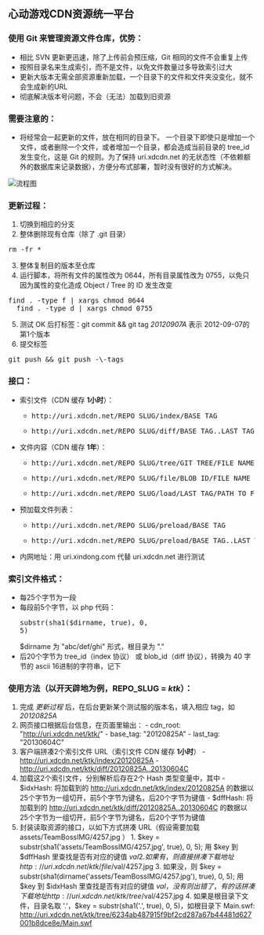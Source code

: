 心动游戏CDN资源统一平台
--------------------------------------------

### 使用 Git 来管理资源文件仓库，优势：

  - 相比 SVN 更新更迅速，除了上传前会预压缩，Git 相同的文件不会重复上传
  - 按照目录名来生成索引，而不是文件，以免文件数量过多导致索引过大
  - 更新大版本无需全部资源重新加载，一个目录下的文件和文件夹没变化，就不会生成新的URL
  - 彻底解决版本号问题，不会（无法）加载到旧资源

### 需要注意的：

  - 将经常会一起更新的文件，放在相同的目录下。 一个目录下即使只是增加一个文件，或者删除一个文件，或者增加一个目录，都会造成当前目录的 tree_id 发生变化，这是 Git 的规则。为了保持 uri.xdcdn.net 的无状态性（不依赖额外的数据库来记录数据），方便分布式部署，暂时没有很好的方式解决。

![流程图](http://img.xdanger.com/xdcdn-uri/flow.jpg)

### 更新过程：

  1. 切换到相应的分支
  2. 整体删除现有仓库（除了 .git 目录）
  <pre>rm -fr *</pre>
  3. 整体复制目的版本至仓库
  4. 运行脚本，将所有文件的属性改为 0644，所有目录属性改为 0755，以免只因为属性的变化造成 Object / Tree 的 ID 发生改变
  <pre>find . -type f | xargs chmod 0644
  find . -type d | xargs chmod 0755</pre>
  5. 测试 OK 后打标签：git commit && git tag *20120907A* 表示 2012-09-07的第1个版本
  6. 提交标签
  <pre>git push && git push -\-tags</pre>

### 接口：

  - 索引文件（CDN 缓存 **1小时**）：
    - <pre>http://uri.xdcdn.net/REPO_SLUG/index/BASE_TAG</pre>
    - <pre>http://uri.xdcdn.net/REPO_SLUG/diff/BASE_TAG..LAST_TAG</pre>
  - 文件内容（CDN 缓存 **1年**）：
    - <pre>http://uri.xdcdn.net/REPO_SLUG/tree/GIT_TREE/FILE_NAME</pre>
    - <pre>http://uri.xdcdn.net/REPO_SLUG/file/BLOB_ID/FILE_NAME</pre>
    - <pre>http://uri.xdcdn.net/REPO_SLUG/load/LAST_TAG/PATH_TO_FILE</pre>
  - 预加载文件列表：
    - <pre>http://uri.xdcdn.net/REPO_SLUG/preload/BASE_TAG</pre>
    - <pre>http://uri.xdcdn.net/REPO_SLUG/preload/BASE_TAG..LAST_TAG</pre>
  - 内网地址：用 uri.xindong.com 代替 uri.xdcdn.net 进行测试
  
### 索引文件格式：
  
  - 每25个字节为一段
  - 每段前5个字节，以 php 代码：<pre>substr(sha1($dirname, true), 0, 5)</pre> $dirname 为 "abc/def/ghi" 形式，根目录为 "."
  - 后20个字节为 tree_id（index 协议） 或 blob_id（diff 协议），转换为 40 字节的 ascii 16进制的字符串，记下

### 使用方法（以开天辟地为例，REPO_SLUG = *ktk*）：

  1. 完成 *更新过程* 后，在后台更新某个测试服的版本名，填入相应 tag，如 *20120825A*
  2. 网页接口根据后台信息，在页面里输出：
    - cdn_root: "<http://uri.xdcdn.net/ktk/>"
    - base_tag: "20120825A"
    - last_tag: "20130604C"
  3. 客户端拼凑2个索引文件 URL（索引文件 CDN 缓存 **1小时**）
    - http://uri.xdcdn.net/ktk/index/20120825A
    - http://uri.xdcdn.net/ktk/diff/20120825A..20130604C
  4. 加载这2个索引文件，分别解析后存在2个 Hash 类型变量中，其中
    - $idxHash: 将加载到的 http://uri.xdcdn.net/ktk/index/20120825A 的数据以25个字节为一组切开，前5个字节为键名，后20个字节为键值
    - $dffHash: 将加载到的 http://uri.xdcdn.net/ktk/diff/20120825A..20130604C 的数据以25个字节为一组切开，前5个字节为键名，后20个字节为键值
  5. 封装读取资源的接口，以如下方式拼凑 URL（假设需要加载 assets/TeamBossIMG/4257.jpg ）
    1. $key = substr(sha1('assets/TeamBossIMG/4257.jpg', true), 0, 5); 用 $key 到 $dffHash 里查找是否有对应的键值 $val
    2. 如果有，则直接拼凑下载地址 http://uri.xdcdn.net/ktk/file/$val/4257.jpg
    3. 如果没，则 $key = substr(sha1(dirname('assets/TeamBossIMG/4257.jpg'), true), 0, 5); 用 $key 到 $idxHash 里查找是否有对应的键值 $val，没有则出错了，有的话拼凑下载地址 http://uri.xdcdn.net/ktk/tree/$val/4257.jpg
    4. 如果是根目录下文件，目录名取 '.'，$key = substr(sha1('.', true), 0, 5)，如根目录下 Main.swf: <http://uri.xdcdn.net/ktk/tree/6234ab487915f9bf2cd287a67b44481d627001b8dce8e/Main.swf>

